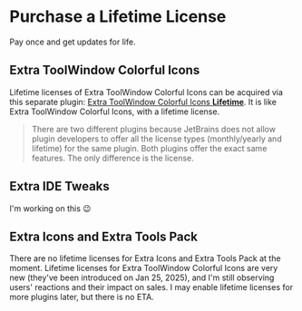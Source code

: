 <show-structure for="chapter,procedure,tab,def"/>

# Purchase a Lifetime License

Pay once and get updates for life.

## Extra ToolWindow Colorful Icons

Lifetime licenses of Extra ToolWindow Colorful Icons can be acquired via this separate plugin: [Extra ToolWindow Colorful Icons **Lifetime**](https://plugins.jetbrains.com/plugin/26404-extra-toolwindow-colorful-icons-lifetime/pricing#personal). It is like Extra ToolWindow Colorful Icons, with a lifetime license.

> There are two different plugins because JetBrains does not allow plugin developers to offer all the license types (monthly/yearly and lifetime) for the same plugin. Both plugins offer the exact same features. The only difference is the license.

## Extra IDE Tweaks

I'm working on this 😉

## Extra Icons and Extra Tools Pack

There are no lifetime licenses for Extra Icons and Extra Tools Pack at the moment. Lifetime licenses for Extra ToolWindow Colorful Icons are very new (they've been introduced on Jan 25, 2025), and I'm still observing users' reactions and their impact on sales. I may enable lifetime licenses for more plugins later, but there is no <tooltip term="ETA">ETA</tooltip>.
